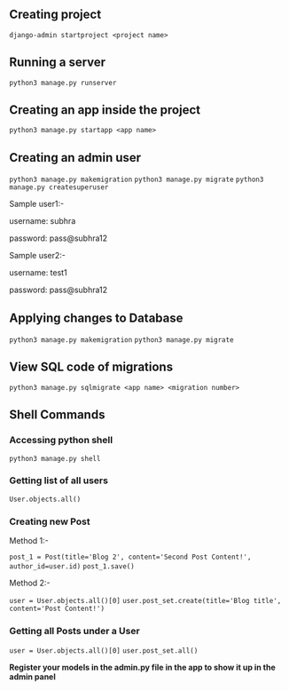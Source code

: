 ## Creating project

```django-admin startproject <project name>```

## Running a server

```python3 manage.py runserver```

## Creating an app inside the project

```python3 manage.py startapp <app name>```

## Creating an admin user
```python3 manage.py makemigration```
```python3 manage.py migrate```
```python3 manage.py createsuperuser```

Sample user1:-

username: subhra

password: pass@subhra12

Sample user2:-

username: test1

password: pass@subhra12

## Applying changes to Database
```python3 manage.py makemigration```
```python3 manage.py migrate```

## View SQL code of migrations
```python3 manage.py sqlmigrate <app name> <migration number>```

## Shell Commands
### Accessing python shell
```python3 manage.py shell```
### Getting list of all users
```User.objects.all()```
### Creating new Post
Method 1:-

```post_1 = Post(title='Blog 2', content='Second Post Content!', author_id=user.id)```
```post_1.save()```

Method 2:-

```user = User.objects.all()[0]```
```user.post_set.create(title='Blog title', content='Post Content!')```

### Getting all Posts under a User
```user = User.objects.all()[0]```
```user.post_set.all()```

<b>Register your models in the admin.py file in the app to show it up in the admin panel</b>